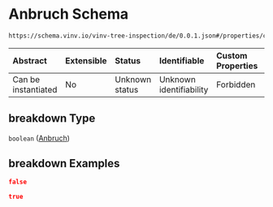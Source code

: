 # Anbruch Schema

```txt
https://schema.vinv.io/vinv-tree-inspection/de/0.0.1.json#/properties/crown/properties/breakdown
```



| Abstract            | Extensible | Status         | Identifiable            | Custom Properties | Additional Properties | Access Restrictions | Defined In                                                                                                                 |
| :------------------ | :--------- | :------------- | :---------------------- | :---------------- | :-------------------- | :------------------ | :------------------------------------------------------------------------------------------------------------------------- |
| Can be instantiated | No         | Unknown status | Unknown identifiability | Forbidden         | Allowed               | none                | [dereferenced.doc.json\*](../../../../../../vinv-schemas/vinv-tree/out/0.0.1/dereferenced.doc.json "open original schema") |

## breakdown Type

`boolean` ([Anbruch](dereferenced-properties-stamm-properties-anbruch.md))

## breakdown Examples

```json
false
```

```json
true
```
